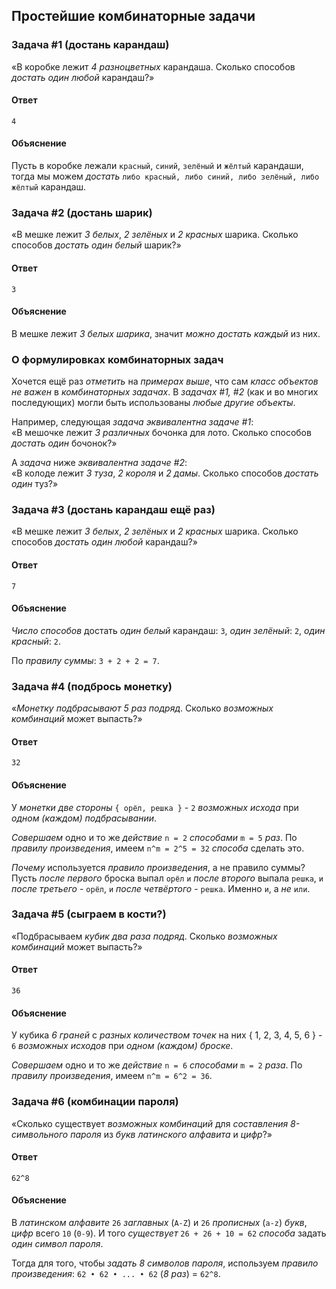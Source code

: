 ## Простейшие комбинаторные задачи

### Задача #1 (достань карандаш)

«В коробке лежит *4 разноцветных* карандаша. Сколько способов *достать один любой* карандаш?»

#### Ответ
`4`

#### Объяснение
Пусть в коробке лежали `красный`, `синий`, `зелёный` и `жёлтый` карандаши, тогда мы можем *достать* `либо красный, либо синий, либо зелёный, либо жёлтый` карандаш.

### Задача #2 (достань шарик)

«В мешке лежит *3 белых*, *2 зелёных* и *2 красных* шарика. Сколько способов *достать один белый* шарик?»

#### Ответ
`3`

#### Объяснение
В мешке лежит *3 белых шарика*, значит *можно достать каждый* из них. 

### О формулировках комбинаторных задач

Хочется ещё раз *отметить* на *примерах выше*, что сам *класс объектов не важен* в *комбинаторных задачах*. В *задачах #1, #2* (как и во многих последующих) могли быть использованы *любые другие объекты*.

Например, следующая *задача эквивалентна задаче #1*:  
«В мешочке лежит *3 различных* бочонка для лото. Сколько способов *достать один* бочонок?»

А *задача* ниже *эквивалентна задаче #2*:  
«В колоде лежит *3 туза*, *2 короля* и *2 дамы*. Сколько способов *достать один* туз?»


### Задача #3 (достань карандаш ещё раз)

«В мешке лежит *3 белых*, *2 зелёных* и *2 красных* шарика. Сколько способов *достать один любой* карандаш?»

#### Ответ
`7`

#### Объяснение

*Число способов* достать *один белый* карандаш: `3`, *один зелёный*: `2`, *один красный*: `2`. 

По *правилу суммы*: `3 + 2 + 2 = 7`. 

### Задача #4 (подбрось монетку)

«*Монетку подбрасывают 5 раз подряд*. Сколько *возможных комбинаций* может выпасть?»


#### Ответ
`32`

#### Объяснение

У *монетки две стороны* `{ орёл, решка }` - `2` *возможных исхода* при *одном (каждом) подбрасывании*. 

*Совершаем* одно и то же *действие* `n = 2` *способами* `m = 5` *раз*. По *правилу произведения*, имеем `n^m = 2^5 = 32` *способа* сделать это.

*Почему* используется *правило произведения*, а не правило суммы? Пусть *после первого* броска выпал `орёл` `и` *после второго* выпала `решка`, `и` *после третьего* - `орёл`, `и` *после четвёртого* - `решка`. Именно `и`, а *не* `или`.

### Задача #5 (сыграем в кости?)

«Подбрасываем *кубик два раза подряд*. Сколько *возможных комбинаций* может выпасть?»
 
#### Ответ
`36`

#### Объяснение
У кубика *6 граней* с *разных количеством точек* на них { 1, 2, 3, 4, 5, 6 } - `6` *возможных исходов* при *одном (каждом) броске*. 

*Совершаем* одно и то же *действие* `n = 6` *способами* `m = 2` *раза*. По *правилу произведения*, имеем `n^m = 6^2 = 36`.


### Задача #6 (комбинации пароля)

«Сколько существует *возможных комбинаций* для *составления 8-символьного пароля* из *букв латинского алфавита* и *цифр*?»

#### Ответ
`62^8`

#### Объяснение

В *латинском алфавите* `26` *заглавных* (`A-Z`) и `26` *прописных* (`a-z`) *букв*, *цифр* всего `10` (`0-9`). И того *существует* `26 + 26 + 10 = 62` *способа* задать *один символ пароля*.

Тогда для того, чтобы *задать 8 символов пароля*, используем *правило произведения*: `62 • 62 • ... • 62` (*8 раз*) = `62^8`.


